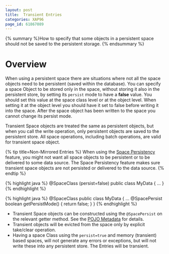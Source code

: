 ```yaml
---
layout: post
title:  Transient Entries
categories: XAP96
page_id: 61867089
---
```


{% summary %}How to specify that some objects in a persistent space should not be saved to the persistent storage. {% endsummary %}

# Overview

When using a persistent space there are situations where not all the space objects need to be persistent (saved within the database). You can specify a space Object to be stored only in the space, without storing it also in the persistent store, by setting its `persist` mode to have a **false** value. You should set this value at the space class level or at the object level. When setting it at the object level you should have it set to false before writing it into the space. After the space object has been written to the space you cannot change its persist mode.

Transient Space objects are treated the same as persistent objects, but when you call the write operation, only persistent objects are saved to the persistent store. All space operations, including batch operations, are valid for transient space object.

{% tip title=Non-Mirrored Entries %}
When using the [Space Persistency](/xap96/2012/12/30/space-persistency.html) feature, you might not want all space objects to be persistent or to be delivered to some data source. The Space Persistency feature makes sure transient space objects are not persisted or delivered to the data source.
{% endtip %}

{% highlight java %}
@SpaceClass (persist=false)
public class MyData {
	...
}
{% endhighlight %}

{% highlight java %}
@SpaceClass
public class MyData {
	...
	@SpacePersist
	boolean getPersistMode()
	{
		return false;
	}
}
{% endhighlight %}

- Transient Space objects can be constructed using the `@SpacePersist` on the relevant getter method. See the [POJO Metadata](/xap96/2013/06/02/pojo-metadata.html) for details.
- Transient objects will be evicted from the space only by explicit take/clear operation.
- Having a space Class using the `persist=true` and memory (transient) based spaces, will not generate any errors or exceptions, but will not write these into any persistent store. The Entries will be transient.
